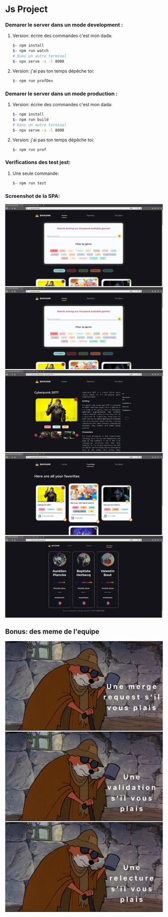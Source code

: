 # Js Project

### Demarer le server dans un mode development :

1. Version: écrire des commandes c'est mon dada:
   ```sh
   $- npm install
   $- npm run watch
   # Dans un autre terminal
   $- npx serve -s -l 8000
   ```
2. Version: j'ai pas ton temps dépêche toi:
   ```sh
   $- npm run profDev
   ```
### Demarer le server dans un mode production :

1. Version: écrire des commandes c'est mon dada:
   ```sh
   $- npm install
   $- npm run build
   # Dans un autre terminal
   $- npx serve -s -l 8000
   ```
2. Version: j'ai pas ton temps dépêche toi:
   ```sh
   $- npm run prof
   ```

### Verifications des test jest:

1. Une seule commande:
   ```sh
   $- npm run test
   ```

### Screenshot de la SPA:
<img src="./images/Readme/HomePage1.png" alt="homePage1"/>
<img src="./images/Readme/HomePage1.png" alt="homePage2"/>
<img src="./images/Readme/DetailGame.png" alt="detailGame"/>
<img src="./images/Readme/Favorite.png" alt="favorite"/>
<img src="./images/Readme/TeamPage.png" alt="TeamPage"/>

## Bonus: des meme de l'equipe

<img src="./images/Readme/meme2.png" alt="meme1"/>
<img src="./images/Readme/meme1.png" alt="meme1"/>
<img src="./images/Readme/meme3.png" alt="meme1"/>